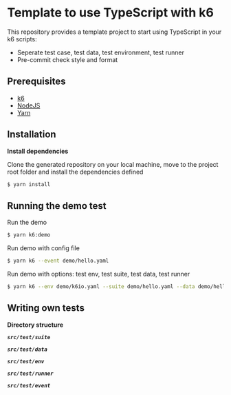 # Template to use TypeScript with k6

This repository provides a template project to start using TypeScript in your k6 scripts:

- Seperate test case, test data, test environment, test runner
- Pre-commit check style and format

## Prerequisites

- [k6](https://k6.io/docs/getting-started/installation)
- [NodeJS](https://nodejs.org/en/download/)
- [Yarn](https://yarnpkg.com/getting-started/install)

## Installation

**Install dependencies**

Clone the generated repository on your local machine, move to the project root folder and install the dependencies defined

```bash
$ yarn install
```

## Running the demo test

Run the demo

```bash
$ yarn k6:demo
```

Run demo with config file

```bash
$ yarn k6 --event demo/hello.yaml
```

Run demo with options: test env, test suite, test data, test runner

```bash
$ yarn k6 --env demo/k6io.yaml --suite demo/hello.yaml --data demo/hello.data.yaml --runner demo/hello.yaml
```

## Writing own tests

**Directory structure**

**_`src/test/suite`_**

**_`src/test/data`_**

**_`src/test/env`_**

**_`src/test/runner`_**

**_`src/test/event`_**
